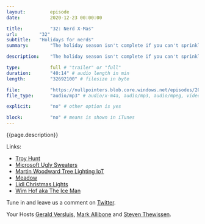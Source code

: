 ```yaml
---
layout:         episode
date: 			2020-12-23 00:00:00

title: 			"32: Nerd X-Mas"
url:        "32"
subtitle: 	"Holidays for nerds"
summary: 		"The holiday season isn't complete if you can't sprinkle some nerd on it. In this episode we talk about all things we do or have for the holidays that sprinkle just a little bit of nerd on top."

description: 	"The holiday season isn't complete if you can't sprinkle some nerd on it. In this episode we talk about all things we do or have for the holidays that sprinkle just a little bit of nerd on top."

type:			full # "trailer" or "full"
duration: 		"40:14" # audio length in min
length: 		"32692100" # filesize in byte

file: 			"https://nullpointers.blob.core.windows.net/episodes/20201223_NerdChristmas.mp3"
file_type: 		"audio/mp3" # audio/x-m4a, audio/mp3, audio/mpeg, video/quicktime, video/mp4, video/x-m4v, application/pdf, and document/x-epub

explicit: 		"no" # other option is yes

block: 			"no" # means is shown in iTunes
---
```


{{page.description}}

Links:

- [Troy Hunt](https://www.troyhunt.com)
- [Microsoft Ugly Sweaters](https://gear.xbox.com/pages/windows?ocid=Evergreen_soc_omc_xbo_tw_Photo_buy_HolidaySweater) 
- [Martin Woodward Tree Lighting IoT](https://twitter.com/martinwoodward/status/1337434936769437696) 
- [Meadow](https://www.wildernesslabs.co/)
- [Lidl Christmas Lights](https://allhomecinema.com/review-lidl-smart-home-starter-set-and-smart-christmas-lighting/)
- [Wim Hof aka The Ice Man](https://www.wimhofmethod.com/)

Tune in and leave us a comment on [Twitter](https://twitter.com/nullpointersio).

Your Hosts [Gerald Versluis](https://twitter.com/jfversluis), [Mark Allibone](https://twitter.com/mallibone) and [Steven Thewissen](https://twitter.com/devnl).
